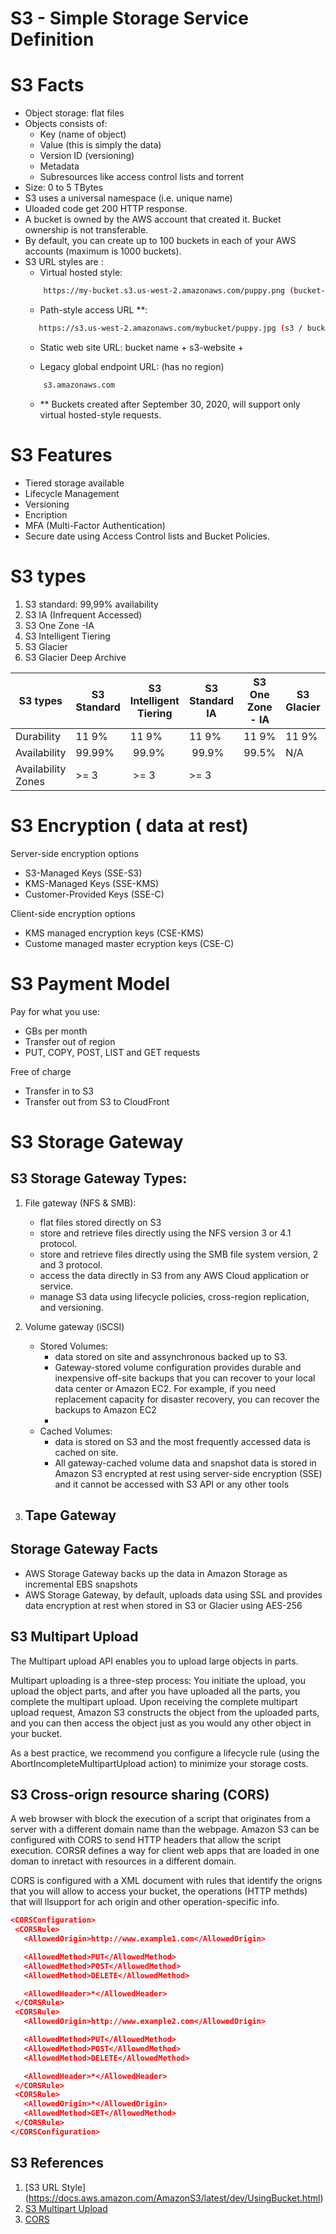 # S3 - Simple Storage Service Definition

# S3 Facts
- Object storage: flat files
- Objects consists of:
    - Key (name of object)
    - Value (this is simply the data)
    - Version ID (versioning)
    - Metadata
    - Subresources like access control lists and torrent
- Size: 0 to 5 TBytes
- S3 uses a universal namespace (i.e. unique name)
- Uloaded code get 200 HTTP response.
- A bucket is owned by the AWS account that created it. Bucket ownership is not transferable.
- By default, you can create up to 100 buckets in each of your AWS accounts (maximum is 1000 buckets).
- S3 URL styles are :
    - Virtual hosted style: 
    ```bash
        https://my-bucket.s3.us-west-2.amazonaws.com/puppy.png (bucket-name + s3 + region )
    ```
    - Path-style access URL **: 
    ```bash
       https://s3.us-west-2.amazonaws.com/mybucket/puppy.jpg (s3 / bucket-name )
 
    ```
    - Static web site URL: bucket name + s3-website + 

    - Legacy global endpoint URL: (has no region)
    ```bash
        s3.amazonaws.com 
    ```
    - ** Buckets created after September 30, 2020, will support only virtual hosted-style requests.

# S3 Features
- Tiered storage available
- Lifecycle Management
- Versioning
- Encription
- MFA (Multi-Factor Authentication)
- Secure date using Access Control lists and Bucket Policies.

# S3 types
1. S3 standard: 99,99% availability
2. S3 IA (Infrequent Accessed)
3. S3 One Zone -IA
4. S3 Intelligent Tiering
5. S3 Glacier
6. S3 Glacier Deep Archive


| S3 types| S3 Standard | S3 Intelligent Tiering| S3 Standard IA | S3 One Zone - IA |  S3 Glacier | S3 Glacier Deep Archive |
| ----------- | ----------- | ----------- |----------- |----------- |----------- |----------- |
| Durability| 11 9% | 11 9% | 11 9% | 11 9% | 11 9% | 11 9% |
| Availability | 99.99% | 99.9% | 99.9%  | 99.5% | N/A | N/A|
Availability Zones | >= 3 | >= 3 |  >= 3 | 

# S3 Encryption ( data at rest)

Server-side encryption options
- S3-Managed Keys (SSE-S3)
- KMS-Managed Keys (SSE-KMS)
- Customer-Provided Keys (SSE-C)

Client-side encryption options
- KMS managed encryption keys (CSE-KMS)
- Custome managed master ecryption keys (CSE-C)

# S3 Payment Model
Pay for what you use:
- GBs per month
- Transfer out of region
- PUT, COPY, POST, LIST and GET requests

Free of charge
- Transfer in to S3
- Transfer out from S3 to CloudFront


# S3 Storage Gateway 

## S3 Storage Gateway Types:
1. File gateway (NFS & SMB): 
    - flat files stored directly on S3
    - store and retrieve files directly using the NFS version 3 or 4.1 protocol.
    - store and retrieve files directly using the SMB file system version, 2 and 3 protocol.
    - access the data directly in S3 from any AWS Cloud application or service.
    - manage S3 data using lifecycle policies, cross-region replication, and versioning.

2. Volume gateway (iSCSI)
    - Stored Volumes: 
        - data stored on site and assynchronous backed up to S3.
        - Gateway-stored volume configuration provides durable and inexpensive off-site backups that you can recover to your local data center or Amazon EC2. For example, if you need replacement capacity for disaster recovery, you can recover the backups to Amazon EC2
        - 
    - Cached Volumes: 
        - data is stored on S3 and the most frequently accessed data is cached on site.
        - All gateway-cached volume data and snapshot data is stored in Amazon S3 encrypted at rest using server-side encryption (SSE) and it cannot be accessed with S3 API or any other tools
3. Tape Gateway
    - 

## Storage Gateway Facts
- AWS Storage Gateway backs up the data in Amazon Storage as incremental EBS snapshots
- AWS Storage Gateway, by default, uploads data using SSL and provides data encryption at rest when stored in S3 or Glacier using AES-256


## S3 Multipart Upload
The Multipart upload API enables you to upload large objects in parts.

Multipart uploading is a three-step process: You initiate the upload, you upload the object parts, and after you have uploaded all the parts, you complete the multipart upload. Upon receiving the complete multipart upload request, Amazon S3 constructs the object from the uploaded parts, and you can then access the object just as you would any other object in your bucket.

 As a best practice, we recommend you configure a lifecycle rule (using the AbortIncompleteMultipartUpload action) to minimize your storage costs.


## S3 Cross-orign resource sharing (CORS)
A web browser with block the execution of a script that originates from a server with a different domain name than the webpage. Amazon S3 can be configured with CORS to send HTTP headers that allow the script execution.
CORSR defines a way for client web apps that are loaded in one doman to inretact with resources in a different domain.

CORS is configured with a XML document with rules that identify the origns that you will allow to access your bucket, the operations (HTTP methds) that will llsupport for ach origin and other operation-specific info.

```json
<CORSConfiguration>
 <CORSRule>
   <AllowedOrigin>http://www.example1.com</AllowedOrigin>

   <AllowedMethod>PUT</AllowedMethod>
   <AllowedMethod>POST</AllowedMethod>
   <AllowedMethod>DELETE</AllowedMethod>

   <AllowedHeader>*</AllowedHeader>
 </CORSRule>
 <CORSRule>
   <AllowedOrigin>http://www.example2.com</AllowedOrigin>

   <AllowedMethod>PUT</AllowedMethod>
   <AllowedMethod>POST</AllowedMethod>
   <AllowedMethod>DELETE</AllowedMethod>

   <AllowedHeader>*</AllowedHeader>
 </CORSRule>
 <CORSRule>
   <AllowedOrigin>*</AllowedOrigin>
   <AllowedMethod>GET</AllowedMethod>
 </CORSRule>
</CORSConfiguration>
```


## S3 References
1. [S3 URL Style] (https://docs.aws.amazon.com/AmazonS3/latest/dev/UsingBucket.html)
2. [S3 Multipart Upload](https://docs.aws.amazon.com/AmazonS3/latest/dev/mpuoverview.html)
3. [CORS](https://docs.aws.amazon.com/AmazonS3/latest/dev/cors.html)
